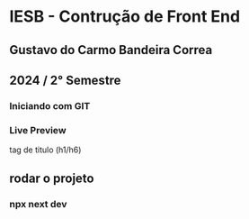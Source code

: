 # IESB - Contrução de Front End

## Gustavo do Carmo Bandeira Correa

## 2024 / 2° Semestre

### Iniciando com GIT



### Live Preview

<!-- Comentário html -->

tag de titulo (h1/h6)

## rodar o projeto

### npx next dev

